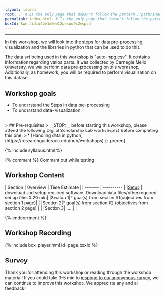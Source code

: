 ```yaml
---
layout: lesson
root: .  # Is the only page that doesn't follow the pattern /:path/index.html
permalink: index.html  # Is the only page that doesn't follow the pattern /:path/index.html
boxId: kweltidiq4bv1m9ow12prsuo9x2espsd
---
```



-------------------------------------------
In this workshop, we will look into the steps for data pre-processing, visualization and the libraries in python that can be used to do this.

The data set being used in this workshop is "auto-mpg.csv". It contains information regarding varios parts. It was collected by Carnegie Mello University. We will perform data pre-processing on this workshop. Additionally, as homework, you will be required to perform visualization on this dataset.


## Workshop goals
- To understand the Steps in data pre-processing
- To understand data- visualization
 

<br>
> ## Pre-requisites
> __STOP:__ before starting this workshop, please attend the following Digital Scholarship Lab workshop(s) before completing this one:
> * [Handling data in python](https://researchguides.uic.edu/hub/workshops)  
{: .prereq}

{% include syllabus.html %}

{% comment %}
Comment out while testing
## Workshop Content 

| Section    | Overview | Time Estimate |
| ------- | ---------- |
|[Setup](https://uic-library.github.io/workshop-template/00-setup/index.html)    | download and setup required software. Download data files/other required set up files|0:20 min|
|Section 1|* goal(s) from section #1(objectives from section 1 page)| | 
|Section 2|* goal(s) from section #2 (objectives from section 2 page) | | 
|Section 3| .....| | 

{% endcomment %}

## Workshop Recording

{% include box_player.html id=page.boxId %}

## Survey

Thank you for attending this workshop or reading through the workshop material! If you could take 3-5 min to [respond to our anonymous survey](https://uic.ca1.qualtrics.com/jfe/form/SV_5bYL8vP2EqGbAmW), we can continue to improve this workshop. We appreciate any and all feedback!


